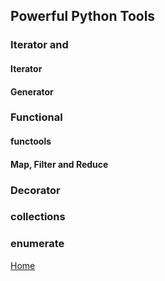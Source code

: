 ## Powerful Python Tools

### Iterator and 
#### Iterator

#### Generator

### Functional
#### functools
#### Map, Filter and Reduce
### Decorator
### collections
### enumerate

[Home](https://yang-zhang.github.io/)
